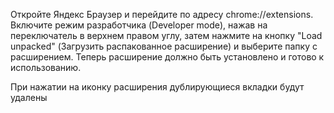 Откройте Яндекс Браузер и перейдите 
по адресу chrome://extensions. Включите режим разработчика (Developer mode), нажав на переключатель в верхнем правом углу, затем нажмите на кнопку "Load unpacked" (Загрузить распакованное расширение) и выберите папку с расширением. Теперь расширение должно быть установлено и готово к использованию.

При нажатии на иконку расширения дублирующиеся вкладки будут удалены
